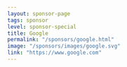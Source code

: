 ```yaml
---
layout: sponsor-page
tags: sponsor
level: sponsor-special
title: Google
permalink: "/sponsors/google.html"
image: "/sponsors/images/google.svg"
link: "https://www.google.com"
---
```

